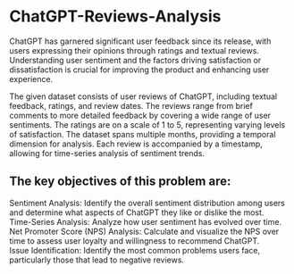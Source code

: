 # ChatGPT-Reviews-Analysis

ChatGPT has garnered significant user feedback since its release, with users expressing their opinions through ratings and textual reviews. Understanding user sentiment and the factors driving satisfaction or dissatisfaction is crucial for improving the product and enhancing user experience.

The given dataset consists of user reviews of ChatGPT, including textual feedback, ratings, and review dates. The reviews range from brief comments to more detailed feedback by covering a wide range of user sentiments. The ratings are on a scale of 1 to 5, representing varying levels of satisfaction. The dataset spans multiple months, providing a temporal dimension for analysis. Each review is accompanied by a timestamp, allowing for time-series analysis of sentiment trends.

## The key objectives of this problem are:

Sentiment Analysis: Identify the overall sentiment distribution among users and determine what aspects of ChatGPT they like or dislike the most.<br>
Time-Series Analysis: Analyze how user sentiment has evolved over time.<br>
Net Promoter Score (NPS) Analysis: Calculate and visualize the NPS over time to assess user loyalty and willingness to recommend ChatGPT.<br>
Issue Identification: Identify the most common problems users face, particularly those that lead to negative reviews.
